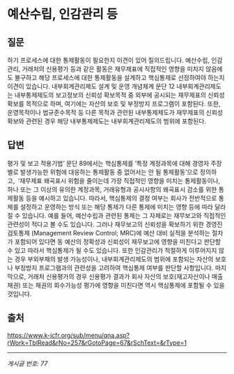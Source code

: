 # 예산수립, 인감관리 등

## 질문
하기 프로세스에 대한 통제활동이 필요한지 이견이 있어 질의드립니다.
예산수립, 인감관리, 거래처의 신용평가 등과 같은 활동은 재무제표에 직접적인 영향을 미치지 않음에도 불구하고 해당 프로세스에 대한 통제활동을 설계하고 핵심통제로 선정하여야 하는지 이견이 있습니다.
내부회계관리제도 설계 및 운영 개념체계 문단 12
내부회계관리제도는 내부통제제도의 보고정보의 신뢰성 확보목적 중 외부에 공시되는 재무제표의 신뢰성 확보를 목적으로 하며, 여기에는 자산의 보호 및 부정방지 프로그램이 포함된다. 또한, 운영목적이나 법규준수목적 등 다른 목적과 관련된 내부통제제도가 재무제표의 신뢰성 확보와 관련된 경우 해당 내부통제제도는 내부회계관리제도의 범위에 포함된다.

## 답변
평가 및 보고 적용기법’ 문단 89에서는 핵심통제를 ‘특정 계정과목에 대해 경영자 주장별로 발생가능한 위험에 대응하는 통제활동 중 없어서는 안 될 통제활동’으로 정의하고,  ‘재무제표 왜곡표시 위험을 줄이는데 가장 직접적인 영향을 미치는 통제활동이나, 하나 또는 그 이상의 유의한 계정과목, 거래유형과 공시사항의 왜곡표시 감소를 위한 통제활동 등을 예시하고 있습니다.
따라서, 핵심통제의 결정 여부는 회사가 전반적으로 통제를 설정하고 운영하는 방식 또는 해당 통제가 다른 통제에 미치는 영향 등에 따라 달라질 수 있습니다.
예를 들어, 예산수립과 관련된 통제는 그 자체로는 재무보고와 직접적인 관련성이 적다고 볼 수도 있습니다. 그러나 재무보고의 신뢰성을 확보하기 위한 경영진 검토통제 (Management Review Control; MRC)에 예산 대비 실적을 분석하는 절차가 포함되어 있다면 동 예산의 정확성과 신뢰성이 재무보고에 영향을 미친다고 판단할 수 있고 따라서 핵심통제가 될 수도 있습니다.
또한 인감관리가 적절하게 이루어지지 않는 경우 부외부채의 발생 가능성이나, 내부회계관리제도의 범위에 포함되는 자산의 보호나 부정방지 프로그램과의 관련성을 고려하여 핵심통제 여부를 판단할 사항입니다.
마지막으로, 거래처 신용평가의 경우 신용평가 결과가 회사 자산의 보호(재고자산이나 매출채권) 또는 채권의 회수가능성 평가에 영향을 미친다면 역시 핵심통제에 포함될 수 있을 것입니다.

## 출처
https://www.k-icfr.org/sub/menu/qna.asp?rWork=TblRead&rNo=257&rGotoPage=67&rSchText=&rType=1

---
*게시글 번호: 77*
